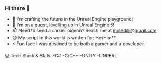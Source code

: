 ### Hi there 👋

- 🔭 I'm crafting the future in the Unreal Engine playground!
- 🌱 I'm on a quest, levelling up in Unreal Engine 5!
- 📫 Need to send a carrier pigeon? Reach me at moledilli@gmail.com
- 😄 My script in this world is written for: He/Him**
- ⚡ Fun fact: I was destined to be both a gamer and a developer.

💻 Tech Stack & Stats:
-C# 
-C/C++
-UNITY
-UNREAL
